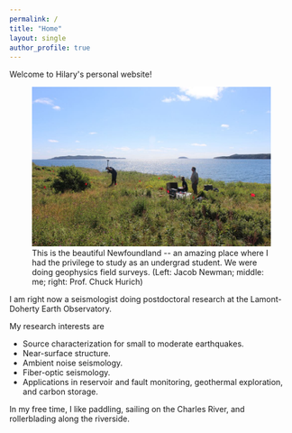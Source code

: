 ```yaml
---
permalink: /
title: "Home"
layout: single
author_profile: true
---
```

Welcome to Hilary's personal website!


<figure>
<img src="/pics/site/NL_field_survey.jpg" alt="This is the beautiful Newfoundland -- an amazing place where I had the privilege to studied as an undergrad student. We were doing geophysics field surveys. (Left: Jacob Newman; middle: me; right: Prof. Chuck Hurich)">
<figcaption>This is the beautiful Newfoundland -- an amazing place where I had the privilege to study as an undergrad student. We were doing geophysics field surveys. (Left: Jacob Newman; middle: me; right: Prof. Chuck Hurich)</figcaption>
</figure>

I am right now a seismologist doing postdoctoral research at the Lamont-Doherty Earth Observatory.

My research interests are

- Source characterization for small to moderate earthquakes.
-	Near-surface structure.
-	Ambient noise seismology.
-	Fiber-optic seismology.
-	Applications in reservoir and fault monitoring, geothermal exploration, and carbon storage.

In my free time, I like paddling, sailing on the Charles River, and rollerblading along the riverside.
